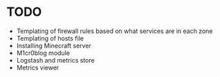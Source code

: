 # TODO
- Templating of firewall rules based on what services are in each zone
- Templating of hosts file
- Installing Minecraft server
- M1cr0blog module
- Logstash and metrics store
- Metrics viewer